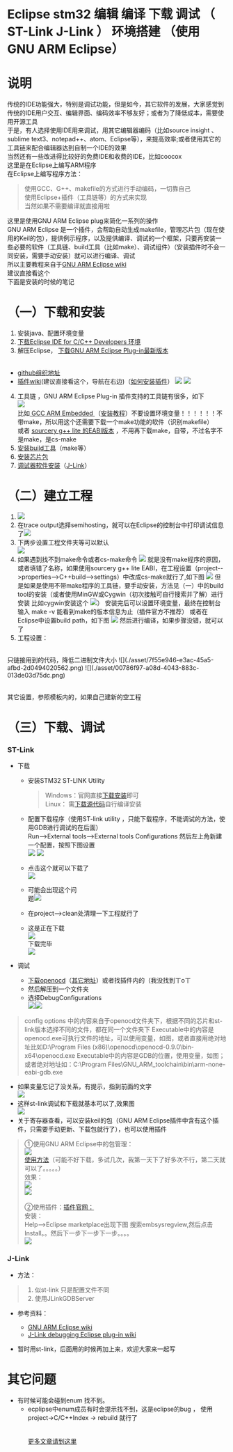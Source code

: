 Eclipse stm32 编辑 编译 下载 调试 （ ST-Link J-Link ） 环境搭建 （使用GNU ARM Eclipse）
======

# 说明
传统的IDE功能强大，特别是调试功能，但是如今，其它软件的发展，大家感觉到传统的IDE用户交互、编辑界面、编码效率不够友好；或者为了降低成本，需要使用开源工具<br/>
于是，有人选择使用IDE用来调试，用其它编辑器编码（比如source insight 、sublime text3、notepad++、atom、Eclipse等），来提高效率;或者使用其它的工具链来配合编辑器达到自制一个IDE的效果<br/>
当然还有一些改进得比较好的免费IDE和收费的IDE，比如coocox<br/>
这里是在Eclipse上编写ARM程序<br/>
在Eclipse上编写程序方法：<br/>

> 使用GCC、G++、makefile的方式进行手动编码，一切靠自己<br/>
使用Eclipse+插件（工具链等）的方式来实现<br/>
当然如果不需要编译就直接用啦<br/>

这里是使用GNU ARM Eclipse plug来简化一系列的操作<br/>
GNU ARM Eclipse 是一个插件，会帮助自动生成makefile，管理芯片包（现在使用的Keil的包），提供例示程序，以及提供编译、调试的一个框架，只要再安装一些必要的软件（工具链、build工具（比如make）、调试组件）（安装插件时不会一同安装，需要手动安装）就可以进行编译、调试<br/>
所以主要教程来自于<a target="_blank" href="http://gnuarmeclipse.github.io">GNU ARM Eclipse wiki</a><br/>建议直接看这个<br/>
下面是安装的时候的笔记



# （一）下载和安装

1. 安装java、配置环境变量
2. <a target="_blank" href="http://www.eclipse.org/downloads">下载Eclipse IDE for C/C++ Developers 环境</a>
3. 解压Eclipse， <a target="_blank" href="http://sourceforge.net/projects/gnuarmeclipse">下载GNU ARM Eclipse Plug-in最新版本</a> <br/><br/>
  * <a href="https://github.com/gnuarmeclipse" target="_blank">github组织地址</a><br/>
  * <a target="_blank" href="http://gnuarmeclipse.github.io">插件wiki</a>(建议直接看这个，导航在右边)（<a href="http://gnuarmeclipse.github.io/plugins/install/">如何安装插件</a>）
![](./asset/bfecdeff-f3e2-42a8-8e14-c83c6749ccbe.png)
![](./asset/d4cec48a-adf6-43ab-aaf7-031dedf341d2.png)

4. 工具链 ，GNU ARM Eclipse Plug-in 插件支持的工具链有很多，如下<br/>
![](./asset/0e2aed80-a2c6-472f-ad8d-38c0196822ef.png)<br/>
比如[ GCC ARM Embedded ](https://launchpad.net/gcc-arm-embedded)（[安装教程](http://gnuarmeclipse.github.io/toolchain/install/)）不要设置环境变量！！！！！！不带make，所以用这个还需要下载一个make功能的软件（识别makefile）
<br/>或者 [sourcery g++ lite 的EABI版本](https://sourcery.mentor.com/sgpp/lite/arm/portal/subscription3053) ，不用再下载make，自带，不过名字不是make，是cs-make
5. [安装build工具](http://gnuarmeclipse.github.io/windows-build-tools/install/)（make等）
6. [安装芯片包](http://gnuarmeclipse.github.io/plugins/packs-manager/)
7. [调试器软件安装](http://gnuarmeclipse.github.io/debug/install/)（[J-Link](http://gnuarmeclipse.github.io/debug/jlink/install/)）

# （二）建立工程

1. ![](./asset/c4bf5b79-01ab-4b55-b564-8bab7e399224.png)
2.  在trace output选择semihosting，就可以在Eclipse的控制台中打印调试信息了![](./asset/2ebaf969-27af-47b3-9b4f-7ee67b617fde.png)
3. 下两步设置工程文件夹等可以默认<br/>
![](./asset/024d3931-c609-4bc2-9e84-631eefaca22e.png)
4. 如果遇到找不到make命令或者cs-make命令
![](./asset/42f3aaa0-abcb-4234-b789-556de8788ce1.png)
就是没有make程序的原因，或者填错了名称，如果使用sourcery g++ lite EABI，在工程设置（project-->properties-->C++build-->settings）中改成cs-make就行了,如下图
![](./asset/aa2a4913-df82-4bd0-a0fc-0d0ae1cec447.png)
但是如果是使用不带make程序的工具链，要手动安装，方法见（一）中的build tool的安装（或者使用MinGW或Cygwin（初次接触可自行搜索并了解）进行安装
比如cygwin安装这个
![](./asset/72849c26-916d-49a1-8fab-74b76e0a0dfb.png)）
安装完后可以设置环境变量，最终在控制台输入 make -v 能看到make的版本信息为止（插件官方不推荐）
或者在Eclipse中设置build path，如下图
![](./asset/20160119234101.png)
然后进行编译，如果步骤没错，就可以了
5. 工程设置：
<br/>
只链接用到的代码，降低二进制文件大小
![](./asset/7f55e946-e3ac-45a5-afbd-2d0494020562.png)
![](./asset/00786f97-a08d-4043-883c-013de03d75dc.png)

<br/>其它设置，参照模板内的，如果自己建新的空工程


# （三）下载、调试

### ST-Link
* 下载
  * 安装STM32 ST-LINK Utility

	> Windows：官网直接[下载安装](http://www.st.com/web/en/catalog/tools/PF258168)即可<br/>Linux：    需[下载源代码](https://github.com/texane/stlink)自行编译安装 
              
  * 配置下载程序（使用ST-link utility ，只能下载程序，不能调试的方法，使用GDB进行调试的在后面）<br/>
Run-->External tools-->External tools Configurations
然后左上角新建一个配置，按照下图设置<br/>
              ![](./asset/e96ca9b9-f0b6-48a2-a4b5-5df9eeb62f36.png)
              ![](./asset/8e7f8874-ad4d-434a-a822-31740a777ca1.png)
  * 点击这个就可以下载了<br/>![](./asset/4be4313e-9ea0-4afb-a53b-e37cce7b7ca3.png)
  * 可能会出现这个问<br/>题![](./asset/182a3ae1-fc73-4ee2-8fd8-be4ee0f4676a.png)
  * 在project-->clean处清理一下工程就行了
  * 这是正在下载<br/>![](./asset/6f20e9c8-1fa5-4986-aada-8f0940844898.png)<br/>下载完毕<br/>![](./asset/4b4bc2d8-3533-4106-b775-cf8974c97d7d.png)

* 调试
  * [下载openocd](http://www.openocd.net/)（[其它地址](http://www.freddiechopin.info/en/download/category/4-openocd)）或者找插件内的（我没找到ㄒoㄒ
  * 然后解压到一个文件夹
  * 选择DebugConfigurations<br/>![](./asset/1cd7d504-8ffc-4ca1-9cea-b5a05b7d6f7b.png)![](./asset/890fb136-8a28-4460-a0df-9965a392c319.png)

> config options 中的内容来自于openocd文件夹下，根据不同的芯片和st-link版本选择不同的文件，都在同一个文件夹下
Executable中的内容是openocd.exe可执行文件的地址，可以使用变量，如图，或者直接用绝对地址比如D:\Program Files (x86)\openocd\openocd-0.9.0\bin-x64\openocd.exe
Executable中的内容是GDB的位置，使用变量，如图；或者绝对地址如：C:\Program Files\GNU_ARM_toolchain\bin\arm-none-eabi-gdb.exe

  * 如果变量忘记了没关系，有提示，指到前面的文字<br/>
		![](./asset/719af768-df4a-4a35-b2aa-6b8f3852c860.png)
  * 这样st-link调试和下载就基本可以了,效果图<br/>
		![](./asset/5bbe0e0d-2775-49a3-a2ce-02e47fc44ac3.png)
  * 关于寄存器查看，可以安装keil的包（GNU ARM Eclipse插件中含有这个插件，只需要手动更新、下载包就行了），也可以使用插件
 
> ①使用GNU ARM Eclipse中的包管理：<br/>![](http://gnuarmeclipse.github.io/assets/images/2014/10/PacksFeature.png)<br/>
[使用方法](http://gnuarmeclipse.github.io/plugins/packs-manager/)（可能不好下载，多试几次，我第一天下了好多次不行，第二天就可以了。。。。。）<br/>
效果：<br/>![](./asset/debug.png)<br/>![](./asset/debug_memory.png)<br/><br/>
②使用插件：[插件官网：](http://embsysregview.sourceforge.net/)<br/>
安装：<br/>
Help-->Eclipse marketplace出现下图
搜索embsysregview,然后点击Install。。然后下一步下一步下一步。。。。<br/>![](./asset/19583255-2058-4e87-8b83-57b6a9dc5608.png)


### J-Link

* 方法：

> 1. 似st-link 只是配置文件不同
> 2. 使用JLinkGDBServer

* 参考资料：
  * [GNU ARM Eclipse wiki](http://gnuarmeclipse.github.io/)
  * [J-Link debugging Eclipse plug-in wiki](http://gnuarmeclipse.github.io/debug/jlink/)

* 暂时用st-link，后面用的时候再加上来，欢迎大家来一起写






# 其它问题

* 有时候可能会碰到enum 找不到。
  * ecplipse中enum成员有时会提示找不到，这是eclipse的bug ， 使用project->C/C++Index -> rebuild 就行了
<br/><br/><br/>
<kbd>[更多文章请到这里](http://blog.neucrack.com)</kbd>

